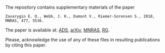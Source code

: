 The repository contains supplementary materials of the paper

```
Zavarygin E. O., Webb, J. K., Dumont V., Riemer-Sorensen S., 2018, MNRAS, 477, 5536.
```

The paper is available at: 
[ADS](http://adsabs.harvard.edu/abs/2017arXiv170609512Z), 
[arXiv](https://arxiv.org/abs/1706.09512), 
[MNRAS](https://academic.oup.com/mnras/advance-article/doi/10.1093/mnras/sty1003/4980934), 
[RG](https://www.researchgate.net/publication/318036230_The_primordial_deuterium_abundance_at_z_2504_from_a_high_signal-to-noise_spectrum_of_Q10092956).

Please, acknowledge the use of any of these files in resulting publications by citing this paper.
